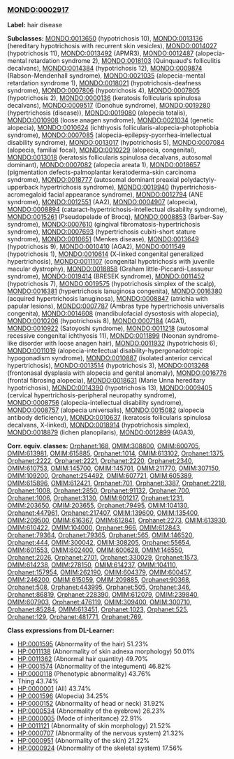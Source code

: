 
### [MONDO:0002917](http://purl.obolibrary.org/obo/MONDO_0002917)
**Label:** hair disease

**Subclasses:** [MONDO:0013650](http://purl.obolibrary.org/obo/MONDO_0013650) (hypotrichosis 10), [MONDO:0013136](http://purl.obolibrary.org/obo/MONDO_0013136) (hereditary hypotrichosis with recurrent skin vesicles), [MONDO:0014027](http://purl.obolibrary.org/obo/MONDO_0014027) (hypotrichosis 11), [MONDO:0013492](http://purl.obolibrary.org/obo/MONDO_0013492) (APMR3), [MONDO:0012487](http://purl.obolibrary.org/obo/MONDO_0012487) (alopecia-mental retardation syndrome 2), [MONDO:0018103](http://purl.obolibrary.org/obo/MONDO_0018103) (Quinquaud's folliculitis decalvans), [MONDO:0014384](http://purl.obolibrary.org/obo/MONDO_0014384) (hypotrichosis 12), [MONDO:0009874](http://purl.obolibrary.org/obo/MONDO_0009874) (Rabson-Mendenhall syndrome), [MONDO:0021035](http://purl.obolibrary.org/obo/MONDO_0021035) (alopecia-mental retardation syndrome 1), [MONDO:0018021](http://purl.obolibrary.org/obo/MONDO_0018021) (hypotrichosis-deafness syndrome), [MONDO:0007806](http://purl.obolibrary.org/obo/MONDO_0007806) (hypotrichosis 4), [MONDO:0007805](http://purl.obolibrary.org/obo/MONDO_0007805) (hypotrichosis 2), [MONDO:0000136](http://purl.obolibrary.org/obo/MONDO_0000136) (keratosis follicularis spinulosa decalvans), [MONDO:0009517](http://purl.obolibrary.org/obo/MONDO_0009517) (Donohue syndrome), [MONDO:0019280](http://purl.obolibrary.org/obo/MONDO_0019280) (hypertrichosis (disease)), [MONDO:0019080](http://purl.obolibrary.org/obo/MONDO_0019080) (alopecia totalis), [MONDO:0010908](http://purl.obolibrary.org/obo/MONDO_0010908) (loose anagen syndrome), [MONDO:0021034](http://purl.obolibrary.org/obo/MONDO_0021034) (genetic alopecia), [MONDO:0010624](http://purl.obolibrary.org/obo/MONDO_0010624) (ichthyosis follicularis-alopecia-photophobia syndrome), [MONDO:0007085](http://purl.obolibrary.org/obo/MONDO_0007085) (alopecia-epilepsy-pyorrhea-intellectual disability syndrome), [MONDO:0013017](http://purl.obolibrary.org/obo/MONDO_0013017) (hypotrichosis 5), [MONDO:0007084](http://purl.obolibrary.org/obo/MONDO_0007084) (alopecia, familial focal), [MONDO:0010229](http://purl.obolibrary.org/obo/MONDO_0010229) (alopecia, congenital), [MONDO:0013018](http://purl.obolibrary.org/obo/MONDO_0013018) (keratosis follicularis spinulosa decalvans, autosomal dominant), [MONDO:0007082](http://purl.obolibrary.org/obo/MONDO_0007082) (alopecia areata 1), [MONDO:0018657](http://purl.obolibrary.org/obo/MONDO_0018657) (pigmentation defects-palmoplantar keratoderma-skin carcinoma syndrome), [MONDO:0018777](http://purl.obolibrary.org/obo/MONDO_0018777) (autosomal dominant preaxial polydactyly-upperback hypertrichosis syndrome), [MONDO:0019940](http://purl.obolibrary.org/obo/MONDO_0019940) (hypertrichosis-acromegaloid facial appearance syndrome), [MONDO:0012794](http://purl.obolibrary.org/obo/MONDO_0012794) (ANE syndrome), [MONDO:0012551](http://purl.obolibrary.org/obo/MONDO_0012551) (AA2), [MONDO:0004907](http://purl.obolibrary.org/obo/MONDO_0004907) (alopecia), [MONDO:0008894](http://purl.obolibrary.org/obo/MONDO_0008894) (cataract-hypertrichosis-intellectual disability syndrome), [MONDO:0015261](http://purl.obolibrary.org/obo/MONDO_0015261) (Pseudopelade of Brocq), [MONDO:0008853](http://purl.obolibrary.org/obo/MONDO_0008853) (Barber-Say syndrome), [MONDO:0007610](http://purl.obolibrary.org/obo/MONDO_0007610) (gingival fibromatosis-hypertrichosis syndrome), [MONDO:0007693](http://purl.obolibrary.org/obo/MONDO_0007693) (hypertrichosis cubiti-short stature syndrome), [MONDO:0010651](http://purl.obolibrary.org/obo/MONDO_0010651) (Menkes disease), [MONDO:0013649](http://purl.obolibrary.org/obo/MONDO_0013649) (hypotrichosis 9), [MONDO:0010410](http://purl.obolibrary.org/obo/MONDO_0010410) (AGA2), [MONDO:0011549](http://purl.obolibrary.org/obo/MONDO_0011549) (hypotrichosis 1), [MONDO:0010614](http://purl.obolibrary.org/obo/MONDO_0010614) (X-linked congenital generalized hypertrichosis), [MONDO:0011107](http://purl.obolibrary.org/obo/MONDO_0011107) (congenital hypotrichosis with juvenile macular dystrophy), [MONDO:0018858](http://purl.obolibrary.org/obo/MONDO_0018858) (Graham little-Piccardi-Lassueur syndrome), [MONDO:0019414](http://purl.obolibrary.org/obo/MONDO_0019414) (BRESEK syndrome), [MONDO:0011452](http://purl.obolibrary.org/obo/MONDO_0011452) (hypotrichosis 7), [MONDO:0019575](http://purl.obolibrary.org/obo/MONDO_0019575) (hypotrichosis simplex of the scalp), [MONDO:0016381](http://purl.obolibrary.org/obo/MONDO_0016381) (hypertrichosis lanuginosa congenita), [MONDO:0016380](http://purl.obolibrary.org/obo/MONDO_0016380) (acquired hypertrichosis lanuginosa), [MONDO:0008847](http://purl.obolibrary.org/obo/MONDO_0008847) (atrichia with papular lesions), [MONDO:0007787](http://purl.obolibrary.org/obo/MONDO_0007787) (Ambras type hypertrichosis universalis congenita), [MONDO:0014608](http://purl.obolibrary.org/obo/MONDO_0014608) (mandibulofacial dysostosis with alopecia), [MONDO:0010206](http://purl.obolibrary.org/obo/MONDO_0010206) (hypotrichosis 8), [MONDO:0007184](http://purl.obolibrary.org/obo/MONDO_0007184) (AGA1), [MONDO:0010922](http://purl.obolibrary.org/obo/MONDO_0010922) (Satoyoshi syndrome), [MONDO:0011218](http://purl.obolibrary.org/obo/MONDO_0011218) (autosomal recessive congenital ichthyosis 11), [MONDO:0011899](http://purl.obolibrary.org/obo/MONDO_0011899) (Noonan syndrome-like disorder with loose anagen hair), [MONDO:0011932](http://purl.obolibrary.org/obo/MONDO_0011932) (hypotrichosis 6), [MONDO:0011019](http://purl.obolibrary.org/obo/MONDO_0011019) (alopecia-intellectual disability-hypergonadotropic hypogonadism syndrome), [MONDO:0010887](http://purl.obolibrary.org/obo/MONDO_0010887) (isolated anterior cervical hypertrichosis), [MONDO:0013514](http://purl.obolibrary.org/obo/MONDO_0013514) (hypotrichosis 3), [MONDO:0013268](http://purl.obolibrary.org/obo/MONDO_0013268) (frontonasal dysplasia with alopecia and genital anomaly), [MONDO:0016776](http://purl.obolibrary.org/obo/MONDO_0016776) (frontal fibrosing alopecia), [MONDO:0018631](http://purl.obolibrary.org/obo/MONDO_0018631) (Marie Unna hereditary hypotrichosis), [MONDO:0014390](http://purl.obolibrary.org/obo/MONDO_0014390) (hypotrichosis 13), [MONDO:0009405](http://purl.obolibrary.org/obo/MONDO_0009405) (cervical hypertrichosis-peripheral neuropathy syndrome), [MONDO:0008756](http://purl.obolibrary.org/obo/MONDO_0008756) (alopecia-intellectual disability syndrome), [MONDO:0008757](http://purl.obolibrary.org/obo/MONDO_0008757) (alopecia universalis), [MONDO:0015082](http://purl.obolibrary.org/obo/MONDO_0015082) (alopecia antibody deficiency), [MONDO:0010637](http://purl.obolibrary.org/obo/MONDO_0010637) (keratosis follicularis spinulosa decalvans, X-linked), [MONDO:0018914](http://purl.obolibrary.org/obo/MONDO_0018914) (hypotrichosis simplex), [MONDO:0018879](http://purl.obolibrary.org/obo/MONDO_0018879) (lichen planopilaris), [MONDO:0012899](http://purl.obolibrary.org/obo/MONDO_0012899) (AGA3), 

**Corr. equiv. classes:** [Orphanet:168](http://www.orpha.net/ORDO/Orphanet_168), [OMIM:308800](http://purl.obolibrary.org/obo/OMIM_308800), [OMIM:600705](http://purl.obolibrary.org/obo/OMIM_600705), [OMIM:613981](http://purl.obolibrary.org/obo/OMIM_613981), [OMIM:615885](http://purl.obolibrary.org/obo/OMIM_615885), [Orphanet:1014](http://www.orpha.net/ORDO/Orphanet_1014), [OMIM:613102](http://purl.obolibrary.org/obo/OMIM_613102), [Orphanet:1375](http://www.orpha.net/ORDO/Orphanet_1375), [Orphanet:2222](http://www.orpha.net/ORDO/Orphanet_2222), [Orphanet:2221](http://www.orpha.net/ORDO/Orphanet_2221), [Orphanet:2220](http://www.orpha.net/ORDO/Orphanet_2220), [Orphanet:2340](http://www.orpha.net/ORDO/Orphanet_2340), [OMIM:610753](http://purl.obolibrary.org/obo/OMIM_610753), [OMIM:145700](http://purl.obolibrary.org/obo/OMIM_145700), [OMIM:145701](http://purl.obolibrary.org/obo/OMIM_145701), [OMIM:211770](http://purl.obolibrary.org/obo/OMIM_211770), [OMIM:307150](http://purl.obolibrary.org/obo/OMIM_307150), [OMIM:109200](http://purl.obolibrary.org/obo/OMIM_109200), [Orphanet:254492](http://www.orpha.net/ORDO/Orphanet_254492), [OMIM:607721](http://purl.obolibrary.org/obo/OMIM_607721), [OMIM:605389](http://purl.obolibrary.org/obo/OMIM_605389), [OMIM:615896](http://purl.obolibrary.org/obo/OMIM_615896), [OMIM:612421](http://purl.obolibrary.org/obo/OMIM_612421), [Orphanet:701](http://www.orpha.net/ORDO/Orphanet_701), [Orphanet:3387](http://www.orpha.net/ORDO/Orphanet_3387), [Orphanet:2218](http://www.orpha.net/ORDO/Orphanet_2218), [Orphanet:1008](http://www.orpha.net/ORDO/Orphanet_1008), [Orphanet:2850](http://www.orpha.net/ORDO/Orphanet_2850), [Orphanet:91132](http://www.orpha.net/ORDO/Orphanet_91132), [Orphanet:700](http://www.orpha.net/ORDO/Orphanet_700), [Orphanet:1006](http://www.orpha.net/ORDO/Orphanet_1006), [Orphanet:3130](http://www.orpha.net/ORDO/Orphanet_3130), [OMIM:601217](http://purl.obolibrary.org/obo/OMIM_601217), [Orphanet:1231](http://www.orpha.net/ORDO/Orphanet_1231), [OMIM:203650](http://purl.obolibrary.org/obo/OMIM_203650), [OMIM:203655](http://purl.obolibrary.org/obo/OMIM_203655), [Orphanet:79495](http://www.orpha.net/ORDO/Orphanet_79495), [OMIM:104130](http://purl.obolibrary.org/obo/OMIM_104130), [Orphanet:447961](http://www.orpha.net/ORDO/Orphanet_447961), [Orphanet:217407](http://www.orpha.net/ORDO/Orphanet_217407), [OMIM:139600](http://purl.obolibrary.org/obo/OMIM_139600), [OMIM:135400](http://purl.obolibrary.org/obo/OMIM_135400), [OMIM:209500](http://purl.obolibrary.org/obo/OMIM_209500), [OMIM:616367](http://purl.obolibrary.org/obo/OMIM_616367), [OMIM:612841](http://purl.obolibrary.org/obo/OMIM_612841), [Orphanet:2273](http://www.orpha.net/ORDO/Orphanet_2273), [OMIM:613930](http://purl.obolibrary.org/obo/OMIM_613930), [OMIM:610422](http://purl.obolibrary.org/obo/OMIM_610422), [OMIM:104000](http://purl.obolibrary.org/obo/OMIM_104000), [Orphanet:966](http://www.orpha.net/ORDO/Orphanet_966), [OMIM:612843](http://purl.obolibrary.org/obo/OMIM_612843), [Orphanet:79364](http://www.orpha.net/ORDO/Orphanet_79364), [Orphanet:79365](http://www.orpha.net/ORDO/Orphanet_79365), [Orphanet:565](http://www.orpha.net/ORDO/Orphanet_565), [OMIM:146520](http://purl.obolibrary.org/obo/OMIM_146520), [Orphanet:444](http://www.orpha.net/ORDO/Orphanet_444), [OMIM:300042](http://purl.obolibrary.org/obo/OMIM_300042), [OMIM:308205](http://purl.obolibrary.org/obo/OMIM_308205), [Orphanet:55654](http://www.orpha.net/ORDO/Orphanet_55654), [OMIM:601553](http://purl.obolibrary.org/obo/OMIM_601553), [OMIM:602400](http://purl.obolibrary.org/obo/OMIM_602400), [OMIM:600628](http://purl.obolibrary.org/obo/OMIM_600628), [OMIM:146550](http://purl.obolibrary.org/obo/OMIM_146550), [Orphanet:2026](http://www.orpha.net/ORDO/Orphanet_2026), [Orphanet:2701](http://www.orpha.net/ORDO/Orphanet_2701), [Orphanet:330029](http://www.orpha.net/ORDO/Orphanet_330029), [Orphanet:1573](http://www.orpha.net/ORDO/Orphanet_1573), [OMIM:614238](http://purl.obolibrary.org/obo/OMIM_614238), [OMIM:278150](http://purl.obolibrary.org/obo/OMIM_278150), [OMIM:614237](http://purl.obolibrary.org/obo/OMIM_614237), [OMIM:104110](http://purl.obolibrary.org/obo/OMIM_104110), [Orphanet:157954](http://www.orpha.net/ORDO/Orphanet_157954), [OMIM:262190](http://purl.obolibrary.org/obo/OMIM_262190), [OMIM:604379](http://purl.obolibrary.org/obo/OMIM_604379), [OMIM:600457](http://purl.obolibrary.org/obo/OMIM_600457), [OMIM:246200](http://purl.obolibrary.org/obo/OMIM_246200), [OMIM:615059](http://purl.obolibrary.org/obo/OMIM_615059), [OMIM:209885](http://purl.obolibrary.org/obo/OMIM_209885), [Orphanet:90368](http://www.orpha.net/ORDO/Orphanet_90368), [Orphanet:508](http://www.orpha.net/ORDO/Orphanet_508), [Orphanet:443995](http://www.orpha.net/ORDO/Orphanet_443995), [Orphanet:505](http://www.orpha.net/ORDO/Orphanet_505), [Orphanet:346](http://www.orpha.net/ORDO/Orphanet_346), [Orphanet:86819](http://www.orpha.net/ORDO/Orphanet_86819), [Orphanet:228390](http://www.orpha.net/ORDO/Orphanet_228390), [OMIM:612079](http://purl.obolibrary.org/obo/OMIM_612079), [OMIM:239840](http://purl.obolibrary.org/obo/OMIM_239840), [OMIM:607903](http://purl.obolibrary.org/obo/OMIM_607903), [Orphanet:476119](http://www.orpha.net/ORDO/Orphanet_476119), [OMIM:309400](http://purl.obolibrary.org/obo/OMIM_309400), [OMIM:300710](http://purl.obolibrary.org/obo/OMIM_300710), [Orphanet:85284](http://www.orpha.net/ORDO/Orphanet_85284), [OMIM:613451](http://purl.obolibrary.org/obo/OMIM_613451), [Orphanet:1023](http://www.orpha.net/ORDO/Orphanet_1023), [Orphanet:525](http://www.orpha.net/ORDO/Orphanet_525), [Orphanet:129](http://www.orpha.net/ORDO/Orphanet_129), [Orphanet:481771](http://www.orpha.net/ORDO/Orphanet_481771), [Orphanet:769](http://www.orpha.net/ORDO/Orphanet_769), 

**Class expressions from DL-Learner:**

- [HP:0001595](http://purl.obolibrary.org/obo/HP_0001595) (Abnormality of the hair) 51.23%
- [HP:0011138](http://purl.obolibrary.org/obo/HP_0011138) (Abnormality of skin adnexa morphology) 50.01%
- [HP:0011362](http://purl.obolibrary.org/obo/HP_0011362) (Abnormal hair quantity) 49.70%
- [HP:0001574](http://purl.obolibrary.org/obo/HP_0001574) (Abnormality of the integument) 46.82%
- [HP:0000118](http://purl.obolibrary.org/obo/HP_0000118) (Phenotypic abnormality) 43.76%
- Thing 43.74%
- [HP:0000001](http://purl.obolibrary.org/obo/HP_0000001) (All) 43.74%
- [HP:0001596](http://purl.obolibrary.org/obo/HP_0001596) (Alopecia) 34.25%
- [HP:0000152](http://purl.obolibrary.org/obo/HP_0000152) (Abnormality of head or neck) 31.92%
- [HP:0000534](http://purl.obolibrary.org/obo/HP_0000534) (Abnormality of the eyebrow) 26.23%
- [HP:0000005](http://purl.obolibrary.org/obo/HP_0000005) (Mode of inheritance) 22.91%
- [HP:0011121](http://purl.obolibrary.org/obo/HP_0011121) (Abnormality of skin morphology) 21.52%
- [HP:0000707](http://purl.obolibrary.org/obo/HP_0000707) (Abnormality of the nervous system) 21.32%
- [HP:0000951](http://purl.obolibrary.org/obo/HP_0000951) (Abnormality of the skin) 21.22%
- [HP:0000924](http://purl.obolibrary.org/obo/HP_0000924) (Abnormality of the skeletal system) 17.56%



